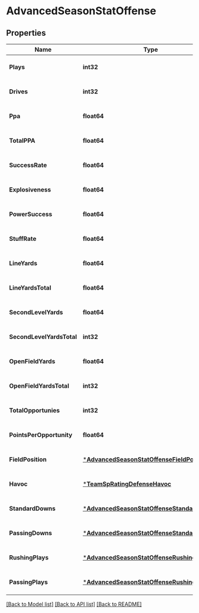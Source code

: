 # AdvancedSeasonStatOffense

## Properties
Name | Type | Description | Notes
------------ | ------------- | ------------- | -------------
**Plays** | **int32** |  | [optional] [default to null]
**Drives** | **int32** |  | [optional] [default to null]
**Ppa** | **float64** |  | [optional] [default to null]
**TotalPPA** | **float64** |  | [optional] [default to null]
**SuccessRate** | **float64** |  | [optional] [default to null]
**Explosiveness** | **float64** |  | [optional] [default to null]
**PowerSuccess** | **float64** |  | [optional] [default to null]
**StuffRate** | **float64** |  | [optional] [default to null]
**LineYards** | **float64** |  | [optional] [default to null]
**LineYardsTotal** | **float64** |  | [optional] [default to null]
**SecondLevelYards** | **float64** |  | [optional] [default to null]
**SecondLevelYardsTotal** | **int32** |  | [optional] [default to null]
**OpenFieldYards** | **float64** |  | [optional] [default to null]
**OpenFieldYardsTotal** | **int32** |  | [optional] [default to null]
**TotalOpportunies** | **int32** |  | [optional] [default to null]
**PointsPerOpportunity** | **float64** |  | [optional] [default to null]
**FieldPosition** | [***AdvancedSeasonStatOffenseFieldPosition**](AdvancedSeasonStat_offense_fieldPosition.md) |  | [optional] [default to null]
**Havoc** | [***TeamSpRatingDefenseHavoc**](TeamSPRating_defense_havoc.md) |  | [optional] [default to null]
**StandardDowns** | [***AdvancedSeasonStatOffenseStandardDowns**](AdvancedSeasonStat_offense_standardDowns.md) |  | [optional] [default to null]
**PassingDowns** | [***AdvancedSeasonStatOffenseStandardDowns**](AdvancedSeasonStat_offense_standardDowns.md) |  | [optional] [default to null]
**RushingPlays** | [***AdvancedSeasonStatOffenseRushingPlays**](AdvancedSeasonStat_offense_rushingPlays.md) |  | [optional] [default to null]
**PassingPlays** | [***AdvancedSeasonStatOffenseRushingPlays**](AdvancedSeasonStat_offense_rushingPlays.md) |  | [optional] [default to null]

[[Back to Model list]](../README.md#documentation-for-models) [[Back to API list]](../README.md#documentation-for-api-endpoints) [[Back to README]](../README.md)

